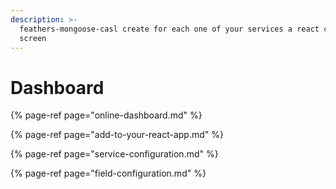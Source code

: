 ```yaml
---
description: >-
  feathers-mongoose-casl create for each one of your services a react client
  screen
---
```


# Dashboard

{% page-ref page="online-dashboard.md" %}

{% page-ref page="add-to-your-react-app.md" %}

{% page-ref page="service-configuration.md" %}

{% page-ref page="field-configuration.md" %}

